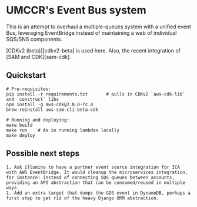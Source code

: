 # UMCCR's Event Bus system

This is an attempt to overhaul a multiple-queues system with a unified event Bus, leveraging EventBridge instead of maintaining a web of individual SQS/SNS components.

[CDKv2 (beta)][cdkv2-beta] is used here. Also, the recent integration of [SAM and CDK][sam-cdk].

## Quickstart

```
# Pre-requisites:
pip install -r requirements.txt       # pulls in CDKv2 `aws-cdk-lib` and `construct` libs
npm install -g aws-cdk@2.0.0-rc.4
brew reinstall aws-sam-cli-beta-cdk

# Running and deploying:
make build
make run	# As in running lambdas locally
make deploy
```

## Possible next steps

    1. Ask illumina to have a partner event source integration for ICA with AWS EventBridge. It would cleanup the microservices integration, for instance: instead of connecting SQS queues between accounts, providing an API abstraction that can be consumed/reused in multiple ways.
    1. Add an extra target that dumps the GDS event in DynamoDB, perhaps a first step to get rid of the heavy Django ORM abstraction.
